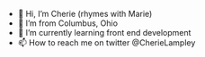 - 👋 Hi, I’m Cherie (rhymes with Marie)
- 👀 I’m from Columbus, Ohio
- 🌱 I’m currently learning front end development
- 📫 How to reach me on twitter @CherieLampley

<!---
cdlampley/cdlampley is a ✨ special ✨ repository because its `README.md` (this file) appears on your GitHub profile.
You can click the Preview link to take a look at your changes.
--->
